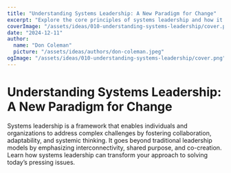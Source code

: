 ```yaml
---
title: "Understanding Systems Leadership: A New Paradigm for Change"
excerpt: "Explore the core principles of systems leadership and how it empowers organizations to navigate complexity and drive transformative change."
coverImage: "/assets/ideas/010-understanding-systems-leadership/cover.png"
date: "2024-12-11"
author:
  name: "Don Coleman"
  picture: "/assets/ideas/authors/don-coleman.jpeg"
ogImage: "/assets/ideas/010-understanding-systems-leadership/cover.png"
---
```


# Understanding Systems Leadership: A New Paradigm for Change

Systems leadership is a framework that enables individuals and organizations to address complex challenges by fostering collaboration, adaptability, and systemic thinking. It goes beyond traditional leadership models by emphasizing interconnectivity, shared purpose, and co-creation. Learn how systems leadership can transform your approach to solving today’s pressing issues.
